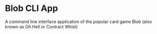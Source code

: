 # Blob CLI App
A command line interface application of the popular card game Blob (also known as Oh Hell or Contract Whist)

